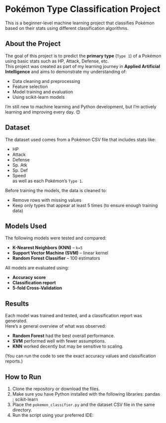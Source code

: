 # Pokémon Type Classification Project

This is a beginner-level machine learning project that classifies Pokémon based on their stats using different classification algorithms.

## About the Project

The goal of this project is to predict the **primary type** (`Type 1`) of a Pokémon using basic stats such as HP, Attack, Defense, etc.  
This project was created as part of my learning journey in **Applied Artificial Intelligence** and aims to demonstrate my understanding of:
- Data cleaning and preprocessing
- Feature selection
- Model training and evaluation
- Using scikit-learn models

I’m still new to machine learning and Python development, but I’m actively learning and improving every day. 😊

## Dataset

The dataset used comes from a Pokémon CSV file that includes stats like:
- HP
- Attack
- Defense
- Sp. Atk
- Sp. Def
- Speed  
as well as each Pokémon’s `Type 1`.

Before training the models, the data is cleaned to:
- Remove rows with missing values
- Keep only types that appear at least 5 times (to ensure enough training data)

## Models Used

The following models were tested and compared:
- **K-Nearest Neighbors (KNN)** – `k=5`
- **Support Vector Machine (SVM)** – linear kernel
- **Random Forest Classifier** – 100 estimators

All models are evaluated using:
- **Accuracy score**
- **Classification report**
- **5-fold Cross-Validation**

## Results

Each model was trained and tested, and a classification report was generated.  
Here’s a general overview of what was observed:
- **Random Forest** had the best overall performance.
- **SVM** performed well with fewer assumptions.
- **KNN** worked decently but may be sensitive to scaling.

(You can run the code to see the exact accuracy values and classification reports.)

## How to Run

1. Clone the repository or download the files.
2. Make sure you have Python installed with the following libraries: pandas ; scikit-learn
3. Place the `pokemon_classifier.py` and the dataset CSV file in the same directory.
4. Run the script using your preferred IDE:

